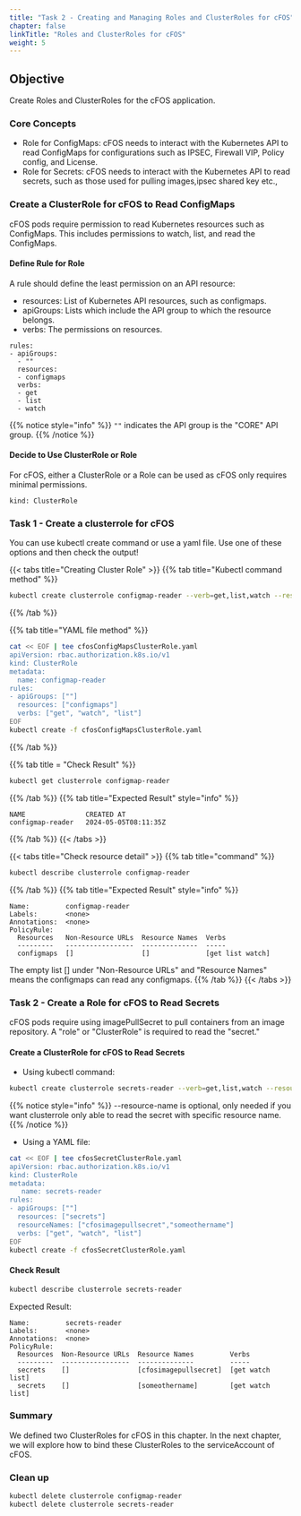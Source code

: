 ```yaml
---
title: "Task 2 - Creating and Managing Roles and ClusterRoles for cFOS"
chapter: false
linkTitle: "Roles and ClusterRoles for cFOS"
weight: 5
---
```


## Objective

Create Roles and ClusterRoles for the cFOS application.

### Core Concepts

- Role for ConfigMaps: cFOS needs to interact with the Kubernetes API to read ConfigMaps for configurations such as IPSEC, Firewall VIP, Policy config, and License.
- Role for Secrets: cFOS needs to interact with the Kubernetes API to read secrets, such as those used for pulling images,ipsec shared key etc.,

### Create a ClusterRole for cFOS to Read ConfigMaps

cFOS pods require permission to read Kubernetes resources such as ConfigMaps. This includes permissions to watch, list, and read the ConfigMaps.

#### Define Rule for Role

A rule should define the least permission on an API resource:
- resources: List of Kubernetes API resources, such as configmaps.
- apiGroups: Lists which include the API group to which the resource belongs.
- verbs: The permissions on resources.

```
rules:
- apiGroups:
  - ""
  resources:
  - configmaps
  verbs:
  - get
  - list
  - watch
```

{{% notice style="info" %}}
`""` indicates the API group is the "CORE" API group.
{{% /notice %}}

#### Decide to Use ClusterRole or Role

For cFOS, either a ClusterRole or a Role can be used as cFOS only requires minimal permissions. 

```
kind: ClusterRole
```

### Task 1 - Create a clusterrole for cFOS 

You can use kubectl create command or use a yaml file.  Use one of these options and then check the output!

{{< tabs title="Creating Cluster Role" >}}
{{% tab title="Kubectl command method" %}}

```bash
kubectl create clusterrole configmap-reader --verb=get,list,watch --resource=configmaps 
```
{{% /tab %}}

{{% tab title="YAML file method" %}}

```bash
cat << EOF | tee cfosConfigMapsClusterRole.yaml
apiVersion: rbac.authorization.k8s.io/v1
kind: ClusterRole
metadata:
  name: configmap-reader
rules:
- apiGroups: [""]
  resources: ["configmaps"]
  verbs: ["get", "watch", "list"]
EOF
kubectl create -f cfosConfigMapsClusterRole.yaml 
```
{{% /tab %}}

{{% tab title = "Check Result" %}}

```bash
kubectl get clusterrole configmap-reader
```
{{% /tab %}}
{{% tab title="Expected Result" style="info" %}}
```
NAME               CREATED AT
configmap-reader   2024-05-05T08:11:35Z
```
{{% /tab %}}
{{< /tabs >}}

{{< tabs title="Check resource detail" >}}
{{% tab title="command" %}}
```bash
kubectl describe clusterrole configmap-reader
```
{{% /tab %}}
{{% tab title="Expected Result" style="info" %}}
```
Name:         configmap-reader
Labels:       <none>
Annotations:  <none>
PolicyRule:
  Resources   Non-Resource URLs  Resource Names  Verbs
  ---------   -----------------  --------------  -----
  configmaps  []                 []              [get list watch]
```
The empty list [] under "Non-Resource URLs" and "Resource Names" means the configmaps can read any configmaps.
{{% /tab %}}
{{< /tabs >}}

### Task 2 - Create a Role for cFOS to Read Secrets

cFOS pods require using imagePullSecret to pull containers from an image repository. A "role" or "ClusterRole" is required to read the "secret."

#### Create a ClusterRole for cFOS to Read Secrets

- Using kubectl command:
```bash
kubectl create clusterrole secrets-reader --verb=get,list,watch --resource=secrets --resource-name=cfosimagepullsecret,someothername
```
{{% notice style="info" %}}
--resource-name is optional, only needed if you want clusterrole only able to read the secret with specific resource name. 
{{% /notice %}}

- Using a YAML file:

```bash
cat << EOF | tee cfosSecretClusterRole.yaml
apiVersion: rbac.authorization.k8s.io/v1
kind: ClusterRole
metadata:
   name: secrets-reader
rules:
- apiGroups: [""]
  resources: ["secrets"]
  resourceNames: ["cfosimagepullsecret","someothername"]
  verbs: ["get", "watch", "list"]
EOF
kubectl create -f cfosSecretClusterRole.yaml
```

#### Check Result

```bash
kubectl describe clusterrole secrets-reader
```
Expected Result:
```
Name:         secrets-reader
Labels:       <none>
Annotations:  <none>
PolicyRule:
  Resources  Non-Resource URLs  Resource Names         Verbs
  ---------  -----------------  --------------         -----
  secrets    []                 [cfosimagepullsecret]  [get watch list]
  secrets    []                 [someothername]        [get watch list]
```

### Summary

We defined two ClusterRoles for cFOS in this chapter. In the next chapter, we will explore how to bind these ClusterRoles to the serviceAccount of cFOS.

### Clean up

```bash
kubectl delete clusterrole configmap-reader
kubectl delete clusterrole secrets-reader
```

